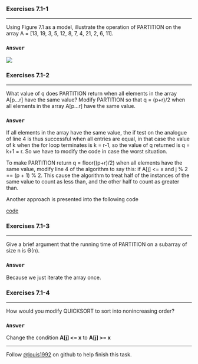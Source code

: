 ### Exercises 7.1-1
***
Using Figure 7.1 as a model, illustrate the operation of PARTITION on the array A = [13, 19, 3, 5, 12, 8, 7, 4, 21, 2, 6, 11].

### `Answer`
![](./repo/s1/1.png)


### Exercises 7.1-2
***
What value of q does PARTITION return when all elements in the array A[p...r] have the same value? Modify PARTITION so that q = (p+r)/2 when all elements in the array A[p...r] have the same value.

### `Answer`
If all elements in the array have the same value, the if test on the analogue of line 4 is 
thus successful when all entries are equal, in that case the value of k when the for loop 
terminates is k = r-1, so the value of q returned is q = k+1 = r.
So we have to modify the code in case the worst situation.

To make PARTITION return  q = floor((p+r)/2) when all elements have the same value,
modify line 4 of the algorithm to say this: if A[j] <= x and j % 2 == (p + 1) % 2.
This cause the algorithm to treat half of the instances of the same value to count
as less than, and the other half to count as greater than.

Another approach is presented into the following code

[code](./exercise_code/quicksort.py)

### Exercises 7.1-3
***
Give a brief argument that the running time of PARTITION on a subarray of size n is Θ(n).

### `Answer`
Because we just iterate the array once.

### Exercises 7.1-4
***
How would you modify QUICKSORT to sort into nonincreasing order?

### `Answer`
Change the condition **A[j] <= x** to **A[j] >= x**


***
Follow [@louis1992](https://github.com/gzc) on github to help finish this task.

